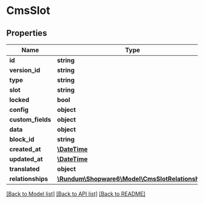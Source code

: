 # CmsSlot

## Properties
Name | Type | Description | Notes
------------ | ------------- | ------------- | -------------
**id** | **string** |  | [optional] 
**version_id** | **string** |  | [optional] 
**type** | **string** |  | 
**slot** | **string** |  | 
**locked** | **bool** |  | [optional] 
**config** | **object** |  | [optional] 
**custom_fields** | **object** |  | [optional] 
**data** | **object** |  | [optional] 
**block_id** | **string** |  | 
**created_at** | [**\DateTime**](\DateTime.md) |  | 
**updated_at** | [**\DateTime**](\DateTime.md) |  | [optional] 
**translated** | **object** |  | [optional] 
**relationships** | [**\Rundum\Shopware6\Model\CmsSlotRelationships**](CmsSlotRelationships.md) |  | [optional] 

[[Back to Model list]](../../README.md#documentation-for-models) [[Back to API list]](../../README.md#documentation-for-api-endpoints) [[Back to README]](../../README.md)

